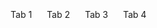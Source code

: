 <html>
<style>
.tab-content .content li {list-style: none;display: none;}
.tab-indent .tabs li {list-style: none;width: auto;display: inline-block;padding: 5px 10px;cursor: pointer}
.tab-indent .tabs li.opened{font-weight: bold; border-bottom: 1px solid;}
</style>

<script src="https://ajax.googleapis.com/ajax/libs/jquery/3.1.1/jquery.min.js"></script>
<script>
$(document).ready(function(){
	$(".tab-indent .tabs li").on("click", function(){
		$(".tab-indent .tabs li.opened").removeClass("opened");
		var index = $(this).addClass("opened").attr("id");
		if($(".tab-content .content li.active").length){
			$(".tab-content .content li.active").fadeOut(function(){				
				$(".active").removeClass("active");
				$(".tab-content .content li[data-rel='"+index+"']").addClass("active").fadeIn();
			});	
		}else{
			$(".tab-content .content li[data-rel='"+index+"']").addClass("active").fadeIn();
		}			
		return false;
	});
	$(".tab-indent .tabs li:eq(0)").trigger("click");
});
</script>
<body>
<div class="tab-indent">
	<ul class="tabs">
		<li id="tab1">Tab 1</li>
		<li id="tab2">Tab 2</li>
		<li id="tab3">Tab 3</li>
		<li id="tab4">Tab 4</li>
	</ul>
</div>
<div class="tab-content">
	<ul class="content">
		<li data-rel="tab1">
			<div>
				<h3>Tab Content 1</h3>
				<p>Lorem Ipsum has been the industry's standard dummy text ever since the 1500s, when an unknown printer took a galley of type and scrambled it to make a type specimen book.</p>
			</div>
		</li>
		<li data-rel="tab2">
			<div>
				<h3>Tab Content 2</h3>
				<p>Contrary to popular belief, Lorem Ipsum is not simply random text. It has roots in a piece of classical Latin literature from 45 BC, making it over 2000 years old. </p>
			</div>
		</li>
		<li data-rel="tab3">
			<div>
				<h3>Tab Content 3</h3>
				<p>It is a long established fact that a reader will be distracted by the readable content of a page when looking at its layout. </p>
			</div>
		</li>
		<li data-rel="tab4">
			<div>
				<h3>Tab Content 4</h3>
				<p>The standard chunk of Lorem Ipsum used since the 1500s is reproduced below for those interested.</p>
			</div>
		</li>		
	</ul>
</div>
</body>
</html>
